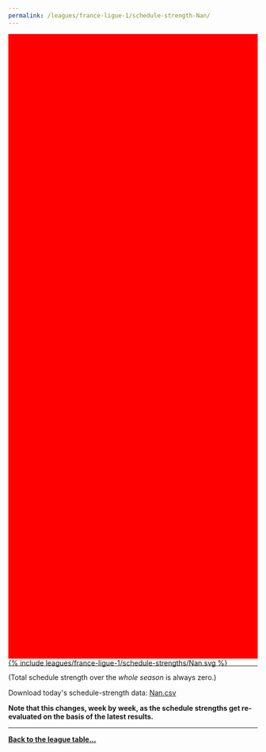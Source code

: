 ```yaml
---
permalink: /leagues/france-ligue-1/schedule-strength-Nan/
---
```


<style>
.svg-wrap {
    background-color:red;
    height:0;
    padding-top:250%; /* 350px/550px */
    position: relative;
}

svg {
    background-color: white;
    height: 100%;
    display:block;
    width: 100%;
    position: absolute;
    top:0;
    left:0;
}
</style>


<div class="svg-wrap">
{% include leagues/france-ligue-1/schedule-strengths/Nan.svg %}
</div>

-----

(Total schedule strength over the *whole season* is always zero.)


Download today's schedule-strength data: [Nan.csv](/assets/leagues/france-ligue-1/2022/schedule-strengths/Nan.csv)

**Note that this changes, week by week, as the schedule strengths get re-evaluated on the
basis of the latest results.**

-----

[**Back to the league table...**](/leagues/france-ligue-1)


